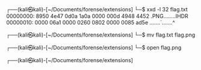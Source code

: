                                                                             
┌──(kali㉿kali)-[~/Documents/forense/extensions]
└─$ xxd -l 32 flag.txt  
00000000: 8950 4e47 0d0a 1a0a 0000 000d 4948 4452  .PNG........IHDR
00000010: 0000 06a1 0000 0260 0802 0000 0085 ad5e  .......`.......^
                                                                            
┌──(kali㉿kali)-[~/Documents/forense/extensions]
└─$ mv flag.txt flag.png 
                                                                            
┌──(kali㉿kali)-[~/Documents/forense/extensions]
└─$ open flag.png    
                                                                            
┌──(kali㉿kali)-[~/Documents/forense/extensions]
